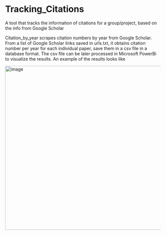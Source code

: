 # Tracking_Citations
A tool that tracks the information of citations for a group/project, based on the info from Google Scholar

Citation_by_year scrapes citation numbers by year from Google Scholar. 
From a list of Google Scholar links saved in urls.txt, it obtains citation number per year for each individual paper, save them in a csv file in a database format. The csv file can be later processed in Microsoft PowerBi to visualize the results.
An example of the results looks like

<img width="528" alt="image" src="https://github.com/user-attachments/assets/c9abb72b-302e-4d8b-8fc2-f0a2719a1442" />
